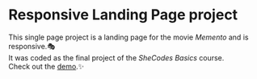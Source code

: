# Responsive Landing Page project
This single page project is a landing page for the movie *Memento* and is responsive.🎭 
<br>
It was coded as the final project of the *SheCodes Basics* course. 
<br>
Check out the [demo](https://demo-ehyas.github.io/).✨

